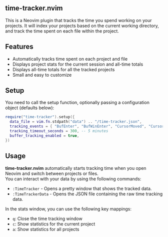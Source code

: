 ## time-tracker.nvim

This is a Neovim plugin that tracks the time you spend working on your projects.
It will index your projects based on the current working directory, and track the time spent on each file within the project.

## Features

- Automatically tracks time spent on each project and file
- Displays project stats for the current session and all-time totals
- Displays all-time totals for all the tracked projects
- Small and easy to customize

## Setup

You need to call the setup function, optionally passing a configuration object (defaults below):

```lua
require("time-tracker").setup({
  data_file = vim.fn.stdpath("data") .. "/time-tracker.json",
  tracking_events = { "BufEnter", "BufWinEnter", "CursorMoved", "CursorMovedI", "WinScrolled" },
  tracking_timeout_seconds = 300, -- 5 minutes
  buffer_tracking_enabled = true,
})
```

## Usage

**time-tracker.nvim** automatically starts tracking time when you open Neovim and switch between projects or files.
\
You can interact with your data by using the following commands:

- `:TimeTracker` - Opens a pretty window that shows the tracked data.
- `:TimeTrackerData` - Opens the JSON file containing the raw time tracking data.

In the stats window, you can use the following key mappings:

- `q`: Close the time tracking window
- `c`: Show statistics for the current project
- `a`: Show statistics for all projects
